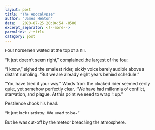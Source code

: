 ```yaml
---
layout: post
title: "The Apocalypse"
author: "James Heaton"
date:   2020-07-25 20:06:54 -0500
excerpt_separator: <!--more-->
permalink: /:title
category: post
---
```


Four horsemen waited at the top of a hill.

“It just doesn’t seem right,” complained the largest of the four.<!--more-->

“I know,” sighed the smallest rider, sickly voice barely audible above a distant rumbling. “But we are already eight years behind schedule.”

“You have tried it your way.” Words from the cloaked rider seemed eerily quiet, yet somehow perfectly clear. “We have had millennia of conflict, starvation, and plague. At this point we need to wrap it up.”

Pestilence shook his head.

“It just lacks artistry. We used to be-”

But he was cut-off by the meteor breaching the atmosphere.


